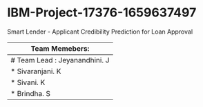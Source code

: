 # IBM-Project-17376-1659637497
Smart Lender - Applicant Credibility Prediction for Loan Approval


|Team Memebers:|
|----------------|
|# Team Lead : Jeyanandhini. J|               |
|* Sivaranjani. K  |
|* Sivani. K       |
|* Brindha. S      |
